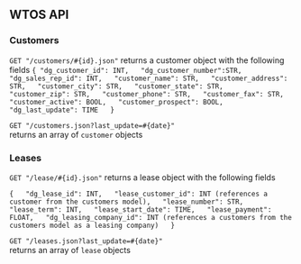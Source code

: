 ## WTOS API

### Customers
`GET "/customers/#{id}.json"` returns a customer object with the following fields
`{
	"dg_customer_id": INT,  
	"dg_customer_number":STR,  
	"dg_sales_rep_id": INT,  
	"customer_name": STR,  
	"customer_address": STR,  
	"customer_city": STR,  
	"customer_state": STR,  
	"customer_zip": STR,  
	"customer_phone": STR,  
	"customer_fax": STR,  
	"customer_active": BOOL,  
	"customer_prospect": BOOL,  
	"dg_last_update": TIME  
}`  
  
`GET "/customers.json?last_update=#{date}"`  
returns an array of `customer` objects  
  
### Leases  
`GET "/lease/#{id}.json"` returns a lease object with the following fields  
  
`{  
	"dg_lease_id": INT,  
	"lease_customer_id": INT (references a customer from the customers model),  
	"lease_number": STR,  
	"lease_term": INT,  
	"lease_start_date": TIME,  
	"lease_payment": FLOAT,  
	"dg_leasing_company_id": INT (references a customers from the customers model as a leasing company)  
}`  
  
`GET "/leases.json?last_update=#{date}"`  
returns an array of `lease` objects